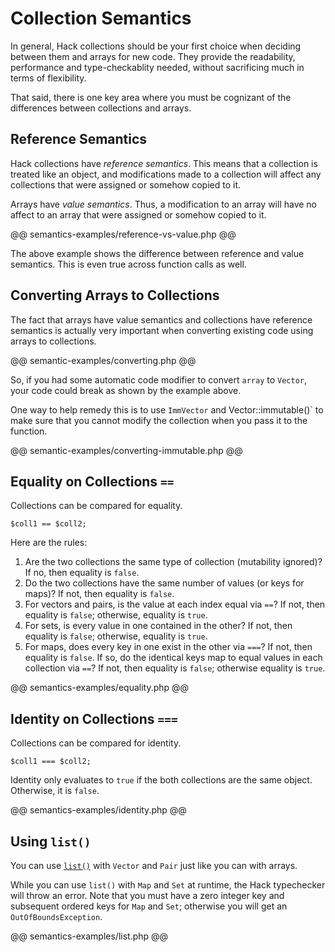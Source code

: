# Collection Semantics

In general, Hack collections should be your first choice when deciding between them and arrays for new code. They provide the readability, performance and type-checkablity needed, without sacrificing much in terms of flexibility.

That said, there is one key area where you must be cognizant of the differences between collections and arrays.

## Reference Semantics

Hack collections have *reference semantics*. This means that a collection is treated like an object, and modifications made to a collection will affect any collections that were assigned or somehow copied to it. 

Arrays have *value semantics*. Thus, a modification to an array will have no affect to an array that were assigned or somehow copied to it.

@@ semantics-examples/reference-vs-value.php @@

The above example shows the difference between reference and value semantics. This is even true across function calls as well.

## Converting Arrays to Collections

The fact that arrays have value semantics and collections have reference semantics is actually very important when converting existing code using arrays to collections.

@@ semantic-examples/converting.php @@

So, if you had some automatic code modifier to convert `array` to `Vector`, your code could break as shown by the example above.

One way to help remedy this is to use `ImmVector` and Vector::immutable()` to make sure that you cannot modify the collection when you pass it to the function.

@@ semantic-examples/converting-immutable.php @@

## Equality on Collections `==`

Collections can be compared for equality.

```
$coll1 == $coll2;
```

Here are the rules:

1. Are the two collections the same type of collection (mutability ignored)? If no, then equality is `false`.
2. Do the two collections have the same number of values (or keys for maps)? If not, then equality is `false`.
3. For vectors and pairs, is the value at each index equal via `==`? If not, then equality is `false`; otherwise, equality is `true`.
4. For sets, is every value in one contained in the other? If not, then equality is `false`; otherwise, equality is `true`.
5. For maps, does every key in one exist in the other via `===`? If not, then equality is `false`. If so, do the identical keys map to equal values in each collection via `==`? If not, then equality is `false`; otherwise equality is `true`.

@@ semantics-examples/equality.php @@

## Identity on Collections `===`

Collections can be compared for identity.

```
$coll1 === $coll2;
```

Identity only evaluates to `true` if the both collections are the same object. Otherwise, it is `false`.

@@ semantics-examples/identity.php @@

## Using `list()`

You can use [`list()`](http://php.net/manual/en/function.list.php) with  `Vector` and `Pair` just like you can with arrays. 

While you can use `list()` with `Map` and `Set` at runtime, the Hack typechecker will throw an error. Note that you must have a zero integer key and subsequent ordered keys for `Map` and `Set`; otherwise you will get an `OutOfBoundsException`.

@@ semantics-examples/list.php @@

